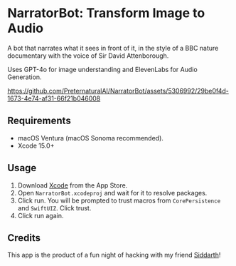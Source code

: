 # NarratorBot: Transform Image to Audio 

A bot that narrates what it sees in front of it, in the style of a BBC nature documentary with the voice of Sir David Attenborough.

Uses GPT-4o for image understanding and ElevenLabs for Audio Generation.

https://github.com/PreternaturalAI/NarratorBot/assets/5306992/29be0f4d-1673-4e74-af31-66f21b046008

## Requirements
- macOS Ventura (macOS Sonoma recommended).
- Xcode 15.0+
  
## Usage

1. Download [Xcode](https://www.google.com/url?sa=t&rct=j&q=&esrc=s&source=web&cd=&cad=rja&uact=8&ved=2ahUKEwjnldW19OWCAxW4AjQIHbxQBqUQFnoECBYQAQ&url=https%3A%2F%2Fapps.apple.com%2Fus%2Fapp%2Fxcode%2Fid497799835%3Fmt%3D12&usg=AOvVaw2fEvMbfRtGhB4SPHYB54NX&opi=89978449) from the App Store.
2. Open `NarratorBot.xcodeproj` and wait for it to resolve packages.
3. Click run. You will be prompted to trust macros from `CorePersistence` and `SwiftUIZ`. Click trust.
4. Click run again.

## Credits

This app is the product of a fun night of hacking with my friend [Siddarth](https://twitter.com/siddarth_gandhi)!
